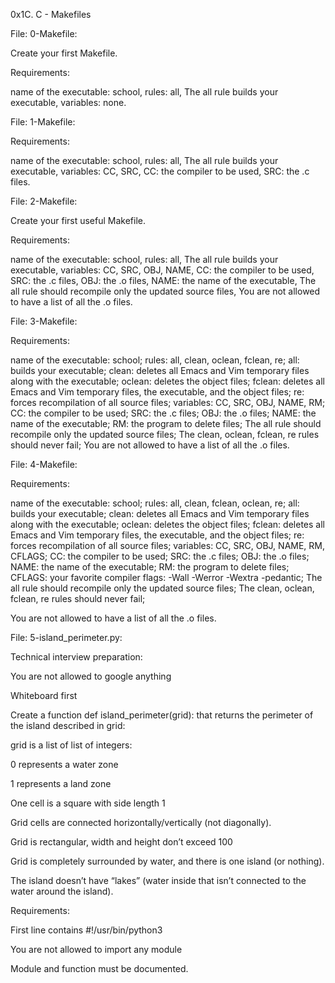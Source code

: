 0x1C. C - Makefiles

File: 0-Makefile:

Create your first Makefile.

Requirements:

name of the executable: school,
rules: all,
The all rule builds your executable,
variables: none.

File: 1-Makefile:

Requirements:

name of the executable: school,
rules: all,
The all rule builds your executable,
variables: CC, SRC,
CC: the compiler to be used,
SRC: the .c files.

File: 2-Makefile:

Create your first useful Makefile.

Requirements:

name of the executable: school,
rules: all,
The all rule builds your executable,
variables: CC, SRC, OBJ, NAME,
CC: the compiler to be used,
SRC: the .c files,
OBJ: the .o files,
NAME: the name of the executable,
The all rule should recompile only the updated source files,
You are not allowed to have a list of all the .o files.

File: 3-Makefile:

Requirements:

name of the executable: school;
rules: all, clean, oclean, fclean, re;
all: builds your executable;
clean: deletes all Emacs and Vim temporary files along with the executable;
oclean: deletes the object files;
fclean: deletes all Emacs and Vim temporary files, the executable, and the object files;
re: forces recompilation of all source files;
variables: CC, SRC, OBJ, NAME, RM;
CC: the compiler to be used;
SRC: the .c files;
OBJ: the .o files;
NAME: the name of the executable;
RM: the program to delete files;
The all rule should recompile only the updated source files;
The clean, oclean, fclean, re rules should never fail;
You are not allowed to have a list of all the .o files.

File: 4-Makefile:

Requirements:

name of the executable: school;
rules: all, clean, fclean, oclean, re;
all: builds your executable;
clean: deletes all Emacs and Vim temporary files along with the executable;
oclean: deletes the object files;
fclean: deletes all Emacs and Vim temporary files, the executable, and the object files;
re: forces recompilation of all source files;
variables: CC, SRC, OBJ, NAME, RM, CFLAGS;
CC: the compiler to be used;
SRC: the .c files;
OBJ: the .o files;
NAME: the name of the executable;
RM: the program to delete files;
CFLAGS: your favorite compiler flags: -Wall -Werror -Wextra -pedantic;
The all rule should recompile only the updated source files;
The clean, oclean, fclean, re rules should never fail;

You are not allowed to have a list of all the .o files.

File: 5-island_perimeter.py:

Technical interview preparation:

You are not allowed to google anything

Whiteboard first

Create a function def island_perimeter(grid): that returns the perimeter of the island described in grid:

grid is a list of list of integers:

0 represents a water zone

1 represents a land zone

One cell is a square with side length 1

Grid cells are connected horizontally/vertically (not diagonally).

Grid is rectangular, width and height don’t exceed 100

Grid is completely surrounded by water, and there is one island (or nothing).

The island doesn’t have “lakes” (water inside that isn’t connected to the water around the island).

Requirements:

First line contains #!/usr/bin/python3

You are not allowed to import any module

Module and function must be documented.